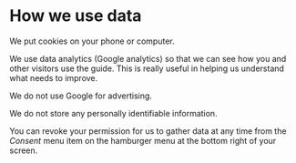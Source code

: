 # How we use data

We put cookies on your phone or computer.
 
We use data analytics (Google analytics) so that we can see how 
you and other visitors use the guide. This is really useful
in helping us understand what needs to improve.

We do not use Google for advertising.
 
We do not store any personally identifiable information.

You can revoke your permission for us to gather data at any time from the 
_Consent_ menu item on the hamburger menu at the bottom right 
of your screen.  
 

